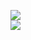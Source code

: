 [![](https://img.shields.io/badge/Made%20With-Github%20Spray-lightgrey.svg?style=for-the-badge&logo=github)](https://github.com/Annihil/github-spray#19788)  
[![](https://i.imgur.com/2DrTn0Z.gif)](https://github.com/Annihil/github-spray)